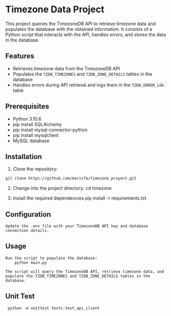 # Timezone Data Project

This project queries the TimezoneDB API to retrieve timezone data and populates the database with the obtained information. It consists of a Python script that interacts with the API, handles errors, and stores the data in the database.

## Features

- Retrieves timezone data from the TimezoneDB API
- Populates the `TZDB_TIMEZONES` and `TZDB_ZONE_DETAILS` tables in the database
- Handles errors during API retrieval and logs them in the `TZDB_ERROR_LOG` table

## Prerequisites

- Python 3.10.6
- pip install SQLAlchemy
- pip install mysql-connector-python
- pip install mysqlclient
- MySQL database

## Installation

1. Clone the repository:

```bash
git clone https://github.com/marivfa/timezone_proyect.git
```

2. Change into the project directory:
   cd timezone

3. Install the required dependencies
   pip install -r requirements.txt

## Configuration

    Update the .env file with your TimezoneDB API key and database connection details.

## Usage

    Run the script to populate the database:
        python main.py

    The script will query the TimezoneDB API, retrieve timezone data, and populate the TZDB_TIMEZONES and TZDB_ZONE_DETAILS tables in the database.

## Unit Test

     python -m unittest tests.test_api_client
